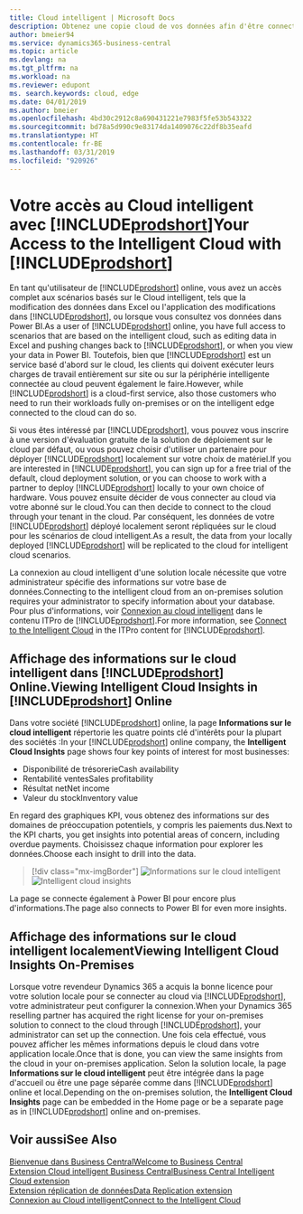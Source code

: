 ```yaml
---
title: Cloud intelligent | Microsoft Docs
description: Obtenez une copie cloud de vos données afin d'être connecté au cloud intelligent.
author: bmeier94
ms.service: dynamics365-business-central
ms.topic: article
ms.devlang: na
ms.tgt_pltfrm: na
ms.workload: na
ms.reviewer: edupont
ms. search.keywords: cloud, edge
ms.date: 04/01/2019
ms.author: bmeier
ms.openlocfilehash: 4bd30c2912c8a690431221e7983f5fe53b543322
ms.sourcegitcommit: bd78a5d990c9e83174da1409076c22df8b35eafd
ms.translationtype: HT
ms.contentlocale: fr-BE
ms.lasthandoff: 03/31/2019
ms.locfileid: "920926"
---
```

# <a name="your-access-to-the-intelligent-cloud-with-includeprodshortincludesprodshortmd"></a><span data-ttu-id="fb6b0-103">Votre accès au Cloud intelligent avec [!INCLUDE[prodshort](includes/prodshort.md)]</span><span class="sxs-lookup"><span data-stu-id="fb6b0-103">Your Access to the Intelligent Cloud with [!INCLUDE[prodshort](includes/prodshort.md)]</span></span>

<span data-ttu-id="fb6b0-104">En tant qu'utilisateur de [!INCLUDE[prodshort](includes/prodshort.md)] online, vous avez un accès complet aux scénarios basés sur le Cloud intelligent, tels que la modification des données dans Excel ou l'application des modifications dans [!INCLUDE[prodshort](includes/prodshort.md)], ou lorsque vous consultez vos données dans Power BI.</span><span class="sxs-lookup"><span data-stu-id="fb6b0-104">As a user of [!INCLUDE[prodshort](includes/prodshort.md)] online, you have full access to scenarios that are based on the intelligent cloud, such as editing data in Excel and pushing changes back to [!INCLUDE[prodshort](includes/prodshort.md)], or when you view your data in Power BI.</span></span> <span data-ttu-id="fb6b0-105">Toutefois, bien que [!INCLUDE[prodshort](includes/prodshort.md)] est un service basé d'abord sur le cloud, les clients qui doivent exécuter leurs charges de travail entièrement sur site ou sur la périphérie intelligente connectée au cloud peuvent également le faire.</span><span class="sxs-lookup"><span data-stu-id="fb6b0-105">However, while [!INCLUDE[prodshort](includes/prodshort.md)] is a cloud-first service, also those customers who need to run their workloads fully on-premises or on the intelligent edge connected to the cloud can do so.</span></span>  

<span data-ttu-id="fb6b0-106">Si vous êtes intéressé par [!INCLUDE[prodshort](includes/prodshort.md)], vous pouvez vous inscrire à une version d'évaluation gratuite de la solution de déploiement sur le cloud par défaut, ou vous pouvez choisir d'utiliser un partenaire pour déployer [!INCLUDE[prodshort](includes/prodshort.md)] localement sur votre choix de matériel.</span><span class="sxs-lookup"><span data-stu-id="fb6b0-106">If you are interested in [!INCLUDE[prodshort](includes/prodshort.md)], you can sign up for a free trial of the default, cloud deployment solution, or you can choose to work with a partner to deploy [!INCLUDE[prodshort](includes/prodshort.md)] locally to your own choice of hardware.</span></span> <span data-ttu-id="fb6b0-107">Vous pouvez ensuite décider de vous connecter au cloud via votre abonné sur le cloud.</span><span class="sxs-lookup"><span data-stu-id="fb6b0-107">You can then decide to connect to the cloud through your tenant in the cloud.</span></span> <span data-ttu-id="fb6b0-108">Par conséquent, les données de votre [!INCLUDE[prodshort](includes/prodshort.md)] déployé localement seront répliquées sur le cloud pour les scénarios de cloud intelligent.</span><span class="sxs-lookup"><span data-stu-id="fb6b0-108">As a result, the data from your locally deployed [!INCLUDE[prodshort](includes/prodshort.md)] will be replicated to the cloud for intelligent cloud scenarios.</span></span>  

<span data-ttu-id="fb6b0-109">La connexion au cloud intelligent d'une solution locale nécessite que votre administrateur spécifie des informations sur votre base de données.</span><span class="sxs-lookup"><span data-stu-id="fb6b0-109">Connecting to the intelligent cloud from an on-premises solution requires your administrator to specify information about your database.</span></span> <span data-ttu-id="fb6b0-110">Pour plus d'informations, voir [Connexion au cloud intelligent](/dynamics365/business-central/dev-itpro/administration/about-intelligent-edge) dans le contenu ITPro de [!INCLUDE[prodshort](includes/prodshort.md)].</span><span class="sxs-lookup"><span data-stu-id="fb6b0-110">For more information, see [Connect to the Intelligent Cloud](/dynamics365/business-central/dev-itpro/administration/about-intelligent-edge) in the ITPro content for [!INCLUDE[prodshort](includes/prodshort.md)].</span></span>  

## <a name="viewing-intelligent-cloud-insights-in-includeprodshortincludesprodshortmd-online"></a><span data-ttu-id="fb6b0-111">Affichage des informations sur le cloud intelligent dans [!INCLUDE[prodshort](includes/prodshort.md)] Online.</span><span class="sxs-lookup"><span data-stu-id="fb6b0-111">Viewing Intelligent Cloud Insights in [!INCLUDE[prodshort](includes/prodshort.md)] Online</span></span>

<span data-ttu-id="fb6b0-112">Dans votre société [!INCLUDE[prodshort](includes/prodshort.md)] online, la page **Informations sur le cloud intelligent** répertorie les quatre points clé d'intérêts pour la plupart des sociétés :</span><span class="sxs-lookup"><span data-stu-id="fb6b0-112">In your [!INCLUDE[prodshort](includes/prodshort.md)] online company, the **Intelligent Cloud Insights** page shows four key points of interest for most businesses:</span></span>

- <span data-ttu-id="fb6b0-113">Disponibilité de trésorerie</span><span class="sxs-lookup"><span data-stu-id="fb6b0-113">Cash availability</span></span>
- <span data-ttu-id="fb6b0-114">Rentabilité ventes</span><span class="sxs-lookup"><span data-stu-id="fb6b0-114">Sales profitability</span></span>
- <span data-ttu-id="fb6b0-115">Résultat net</span><span class="sxs-lookup"><span data-stu-id="fb6b0-115">Net income</span></span>
- <span data-ttu-id="fb6b0-116">Valeur du stock</span><span class="sxs-lookup"><span data-stu-id="fb6b0-116">Inventory value</span></span>

<span data-ttu-id="fb6b0-117">En regard des graphiques KPI, vous obtenez des informations sur des domaines de préoccupation potentiels, y compris les paiements dus.</span><span class="sxs-lookup"><span data-stu-id="fb6b0-117">Next to the KPI charts, you get insights into potential areas of concern, including overdue payments.</span></span> <span data-ttu-id="fb6b0-118">Choisissez chaque information pour explorer les données.</span><span class="sxs-lookup"><span data-stu-id="fb6b0-118">Choose each insight to drill into the data.</span></span>  

> [!div class="mx-imgBorder"]
> <span data-ttu-id="fb6b0-119">![Informations sur le cloud intelligent](media/across-intelligent-cloud/intelligentcloudApril19.png "Affiche la page Informations sur le cloud intelligent dans Business Central")</span><span class="sxs-lookup"><span data-stu-id="fb6b0-119">![Intelligent cloud insights](media/across-intelligent-cloud/intelligentcloudApril19.png "Shows the intelligent Cloud Insights page in Business Central")</span></span>

<span data-ttu-id="fb6b0-120">La page se connecte également à Power BI pour encore plus d'informations.</span><span class="sxs-lookup"><span data-stu-id="fb6b0-120">The page also connects to Power BI for even more insights.</span></span>

## <a name="viewing-intelligent-cloud-insights-on-premises"></a><span data-ttu-id="fb6b0-121">Affichage des informations sur le cloud intelligent localement</span><span class="sxs-lookup"><span data-stu-id="fb6b0-121">Viewing Intelligent Cloud Insights On-Premises</span></span>

<span data-ttu-id="fb6b0-122">Lorsque votre revendeur Dynamics 365 a acquis la bonne licence pour votre solution locale pour se connecter au cloud via [!INCLUDE[prodshort](includes/prodshort.md)], votre administrateur peut configurer la connexion.</span><span class="sxs-lookup"><span data-stu-id="fb6b0-122">When your Dynamics 365 reselling partner has acquired the right license for your on-premises solution to connect to the cloud through [!INCLUDE[prodshort](includes/prodshort.md)], your administrator can set up the connection.</span></span> <span data-ttu-id="fb6b0-123">Une fois cela effectué, vous pouvez afficher les mêmes informations depuis le cloud dans votre application locale.</span><span class="sxs-lookup"><span data-stu-id="fb6b0-123">Once that is done, you can view the same insights from the cloud in your on-premises application.</span></span> <span data-ttu-id="fb6b0-124">Selon la solution locale, la page **Informations sur le cloud intelligent** peut être intégrée dans la page d'accueil ou être une page séparée comme dans [!INCLUDE[prodshort](includes/prodshort.md)] online et local.</span><span class="sxs-lookup"><span data-stu-id="fb6b0-124">Depending on the on-premises solution, the **Intelligent Cloud Insights** page can be embedded in the Home page or be a separate page as in [!INCLUDE[prodshort](includes/prodshort.md)] online and on-premises.</span></span>  

## <a name="see-also"></a><span data-ttu-id="fb6b0-125">Voir aussi</span><span class="sxs-lookup"><span data-stu-id="fb6b0-125">See Also</span></span>

[<span data-ttu-id="fb6b0-126">Bienvenue dans Business Central</span><span class="sxs-lookup"><span data-stu-id="fb6b0-126">Welcome to Business Central</span></span>](index.md)  
[<span data-ttu-id="fb6b0-127">Extension Cloud intelligent Business Central</span><span class="sxs-lookup"><span data-stu-id="fb6b0-127">Business Central Intelligent Cloud extension</span></span>](ui-extensions-intelligent-cloud.md)  
[<span data-ttu-id="fb6b0-128">Extension réplication de données</span><span class="sxs-lookup"><span data-stu-id="fb6b0-128">Data Replication extension</span></span>](ui-extensions-data-replication.md)  
[<span data-ttu-id="fb6b0-129">Connexion au Cloud intelligent</span><span class="sxs-lookup"><span data-stu-id="fb6b0-129">Connect to the Intelligent Cloud</span></span>](/dynamics365/business-central/dev-itpro/administration/about-intelligent-edge)  
